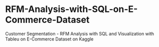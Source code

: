 # RFM-Analysis-with-SQL-on-E-Commerce-Dataset
Customer Segmentation - RFM Analysis with SQL and Visualization with Tableu on E-Commerce Dataset on Kaggle
